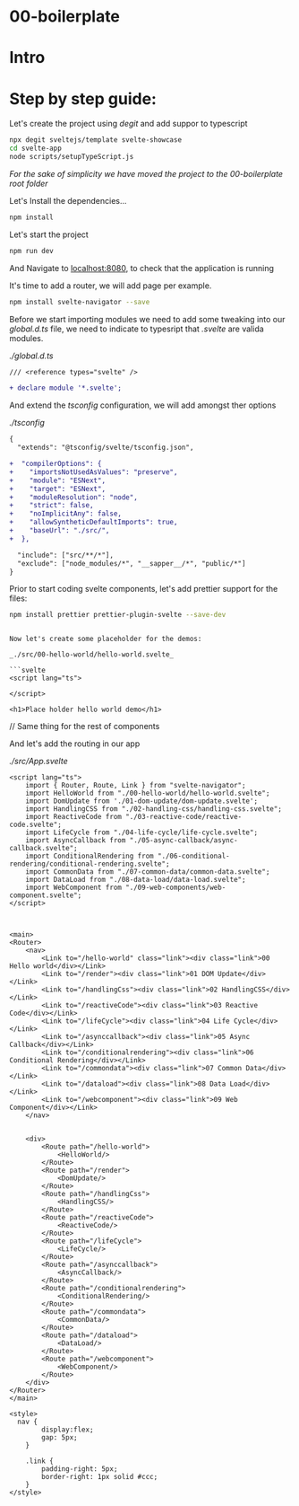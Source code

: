 # 00-boilerplate

# Intro

# Step by step guide:

Let's create the project using _degit_ and add suppor to typescript

```bash
npx degit sveltejs/template svelte-showcase
cd svelte-app
node scripts/setupTypeScript.js
```

_For the sake of simplicity we have moved the project to the 00-boilerplate root folder_

Let's Install the dependencies...

```bash
npm install
```

Let's start the project

```bash
npm run dev
```

And Navigate to [localhost:8080](http://localhost:8080), to check that the application is running

It's time to add a router, we will add page per example.

```bash
npm install svelte-navigator --save
```

Before we start importing modules we need to add some tweaking into our
_global.d.ts_ file, we need to indicate to typesript that _.svelte_ are
valida modules.

_./global.d.ts_

```diff
/// <reference types="svelte" />

+ declare module '*.svelte';
```

And extend the _tsconfig_ configuration, we will add amongst ther options

_./tsconfig_

```diff
{
  "extends": "@tsconfig/svelte/tsconfig.json",

+  "compilerOptions": {
+    "importsNotUsedAsValues": "preserve",
+    "module": "ESNext",
+    "target": "ESNext",
+    "moduleResolution": "node",
+    "strict": false,
+    "noImplicitAny": false,
+    "allowSyntheticDefaultImports": true,
+    "baseUrl": "./src/",
+  },

  "include": ["src/**/*"],
  "exclude": ["node_modules/*", "__sapper__/*", "public/*"]
}
```

Prior to start coding svelte components, let's add prettier support
for the files:

```bash
npm install prettier prettier-plugin-svelte --save-dev
```

````

Now let's create some placeholder for the demos:

_./src/00-hello-world/hello-world.svelte_

```svelte
<script lang="ts">

</script>

<h1>Place holder hello world demo</h1>
````

// Same thing for the rest of components

And let's add the routing in our app

_./src/App.svelte_

```svelte
<script lang="ts">
	import { Router, Route, Link } from "svelte-navigator";
	import HelloWorld from "./00-hello-world/hello-world.svelte";
	import DomUpdate from './01-dom-update/dom-update.svelte';
	import HandlingCSS from "./02-handling-css/handling-css.svelte";
	import ReactiveCode from "./03-reactive-code/reactive-code.svelte";
	import LifeCycle from "./04-life-cycle/life-cycle.svelte";
	import AsyncCallback from "./05-async-callback/async-callback.svelte";
	import ConditionalRendering from "./06-conditional-rendering/conditional-rendering.svelte";
	import CommonData from "./07-common-data/common-data.svelte";
	import DataLoad from "./08-data-load/data-load.svelte";
	import WebComponent from "./09-web-components/web-component.svelte";
</script>



<main>
<Router>
	<nav>
		<Link to="/hello-world" class="link"><div class="link">00 Hello world</div></Link>
		<Link to="/render"><div class="link">01 DOM Update</div></Link>
		<Link to="/handlingCss"><div class="link">02 HandlingCSS</div></Link>
		<Link to="/reactiveCode"><div class="link">03 Reactive Code</div></Link>
		<Link to="/lifeCycle"><div class="link">04 Life Cycle</div></Link>
		<Link to="/asynccallback"><div class="link">05 Async Callback</div></Link>
		<Link to="/conditionalrendering"><div class="link">06 Conditional Rendering</div></Link>
		<Link to="/commondata"><div class="link">07 Common Data</div></Link>
		<Link to="/dataload"><div class="link">08 Data Load</div></Link>
		<Link to="/webcomponent"><div class="link">09 Web Component</div></Link>
	</nav>


	<div>
		<Route path="/hello-world">
			<HelloWorld/>
		</Route>
		<Route path="/render">
			<DomUpdate/>
		</Route>
		<Route path="/handlingCss">
			<HandlingCSS/>
		</Route>
		<Route path="/reactiveCode">
			<ReactiveCode/>
		</Route>
		<Route path="/lifeCycle">
			<LifeCycle/>
		</Route>
		<Route path="/asynccallback">
			<AsyncCallback/>
		</Route>
		<Route path="/conditionalrendering">
			<ConditionalRendering/>
		</Route>
		<Route path="/commondata">
			<CommonData/>
		</Route>
		<Route path="/dataload">
			<DataLoad/>
		</Route>
		<Route path="/webcomponent">
			<WebComponent/>
		</Route>
	</div>
</Router>
</main>

<style>
  nav {
		display:flex;
		gap: 5px;
	}

	.link {
		padding-right: 5px;
		border-right: 1px solid #ccc;
	}
</style>

```
